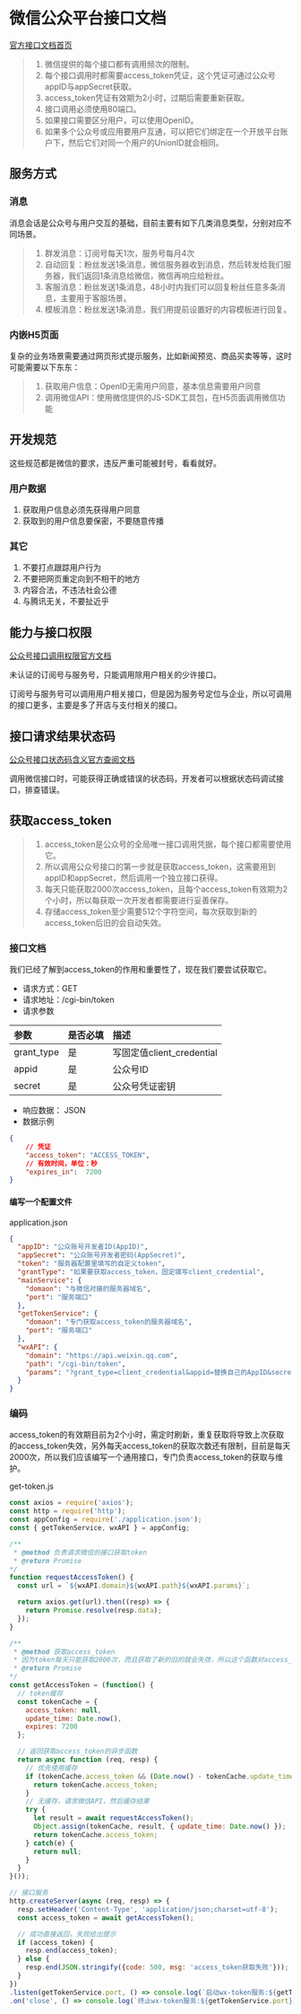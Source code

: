 # 微信公众平台接口文档

[官方接口文档首页](https://mp.weixin.qq.com/wiki)

> 1. 微信提供的每个接口都有调用频次的限制。
> 2. 每个接口调用时都需要access_token凭证，这个凭证可通过公众号appID与appSecret获取。
> 3. access_token凭证有效期为2小时，过期后需要重新获取。
> 4. 接口调用必须使用80端口。
> 5. 如果接口需要区分用户，可以使用OpenID。
> 6. 如果多个公众号或应用要用户互通，可以把它们绑定在一个开放平台账户下，然后它们对同一个用户的UnionID就会相同。

## 服务方式
 
### 消息

消息会话是公众号与用户交互的基础，目前主要有如下几类消息类型，分别对应不同场景。

> 1. 群发消息：订阅号每天1次，服务号每月4次
> 2. 自动回复：粉丝发送1条消息，微信服务器收到消息，然后转发给我们服务器，我们返回1条消息给微信，微信再响应给粉丝。
> 3. 客服消息：粉丝发送1条消息，48小时内我们可以回复粉丝任意多条消息，主要用于客服场景。
> 4. 模板消息：粉丝发送1条消息，我们用提前设置好的内容模板进行回复。

### 内嵌H5页面

复杂的业务场景需要通过网页形式提示服务，比如新闻预览、商品买卖等等，这时可能需要以下东东：

> 1. 获取用户信息：OpenID无需用户同意，基本信息需要用户同意
> 2. 调用微信API：使用微信提供的JS-SDK工具包，在H5页面调用微信功能

## 开发规范

这些规范都是微信的要求，违反严重可能被封号，看看就好。

### 用户数据

1. 获取用户信息必须先获得用户同意
2. 获取到的用户信息要保密，不要随意传播

### 其它

1. 不要打点跟踪用户行为
2. 不要把网页重定向到不相干的地方
3. 内容合法，不违法社会公德
4. 与腾讯无关，不要扯近乎

## 能力与接口权限

[公众号接口调用权限官方文档](https://mp.weixin.qq.com/wiki?t=resource/res_main&id=mp1433401084)

未认证的订阅号与服务号，只能调用除用户相关的少许接口。

订阅号与服务号可以调用用户相关接口，但是因为服务号定位与企业，所以可调用的接口更多，主要是多了开店与支付相关的接口。

## 接口请求结果状态码

[公众号接口状态码含义官方查阅文档](https://mp.weixin.qq.com/wiki?t=resource/res_main&id=mp1433747234)

调用微信接口时，可能获得正确或错误的状态码，开发者可以根据状态码调试接口，排查错误。

## 获取access_token

> 1. access_token是公众号的全局唯一接口调用凭据，每个接口都需要使用它。
> 2. 所以调用公众号接口的第一步就是获取access_token，这需要用到appID和appSecret，然后调用一个独立接口获得。
> 3. 每天只能获取2000次access_token，且每个access_token有效期为2个小时，所以每获取一次开发者都需要进行妥善保存。
> 4. 存储access_token至少需要512个字符空间，每次获取到新的access_token后旧的会自动失效。

### 接口文档

我们已经了解到access_token的作用和重要性了，现在我们要尝试获取它。

- 请求方式：GET
- 请求地址：/cgi-bin/token
- 请求参数

| 参数 | 是否必填 | 描述 |
|:-----|:--------|:-----|
| grant_type | 是 | 写固定值client_credential |
| appid | 是 | 公众号ID |
| secret | 是 | 公众号凭证密钥 |

- 响应数据： JSON
- 数据示例

```json
{
    // 凭证
    "access_token": "ACCESS_TOKEN",
    // 有效时间，单位：秒
    "expires_in":  7200
}
```

#### 编写一个配置文件

application.json

```json
{
  "appID": "公众账号开发者ID(AppID)",
  "appSecret": "公众账号开发者密码(AppSecret)",
  "token": "服务器配置里填写的自定义token",
  "grantType": "如果要获取access_token，固定填写client_credential",
  "mainService": {
    "domaon": "与微信对接的服务器域名",
    "port": "服务端口"
  },
  "getTokenService": {
    "domaon": "专门获取access_token的服务器域名",
    "port": "服务端口"
  },
  "wxAPI": {
    "domain": "https://api.weixin.qq.com",
    "path": "/cgi-bin/token",
    "params": "?grant_type=client_credential&appid=替换自己的AppID&secret=替换自己的AppSecret"
  }
}
```

### 编码

access_token的有效期目前为2个小时，需定时刷新，重复获取将导致上次获取的access_token失效，另外每天access_token的获取次数还有限制，目前是每天2000次，所以我们应该编写一个通用接口，专门负责access_token的获取与维护。

get-token.js

```js
const axios = require('axios');
const http = require('http');
const appConfig = require('./application.json');
const { getTokenService, wxAPI } = appConfig;

/**
 * @method 负责请求微信的接口获取token
 * @return Promise
*/
function requestAccessToken() {
  const url = `${wxAPI.domain}${wxAPI.path}${wxAPI.params}`;

  return axios.get(url).then((resp) => {
    return Promise.resolve(resp.data);
  });
}

/**
 * @method 获取access_token
 * 因为token每天只能获取2000次，而且获取了新的旧的就会失效，所以这个函数对access_token进行了缓存封装
 * @return Promise
*/
const getAccessToken = (function() {
  // token缓存
  const tokenCache = {
    access_token: null,
    update_time: Date.now(),
    expires: 7200
  };

  // 返回获取access_token的异步函数  
  return async function (req, resp) {
    // 优先使用缓存
    if (tokenCache.access_token && (Date.now() - tokenCache.update_time) / 1000 < tokenCache.expires) {
      return tokenCache.access_token;
    }
    // 无缓存，请求微信API，然后缓存结果
    try {
      let result = await requestAccessToken();
      Object.assign(tokenCache, result, { update_time: Date.now() });
      return tokenCache.access_token;
    } catch(e) {
      return null;
    }
  }
}());

// 接口服务
http.createServer(async (req, resp) => {
  resp.setHeader('Content-Type', 'application/json;charset=utf-8');
  const access_token = await getAccessToken();

  // 成功直接返回，失败给出提示  
  if (access_token) {
    resp.end(access_token);
  } else {
    resp.end(JSON.stringify({code: 500, msg: 'access_token获取失败'}));
  }
})
.listen(getTokenService.port, () => console.log(`启动wx-token服务:${getTokenService.port}`))
.on('close', () => console.log(`终止wx-token服务:${getTokenService.port}`));
```
